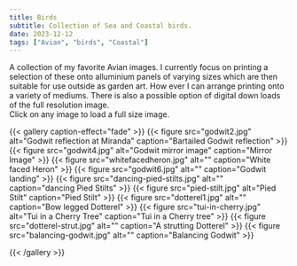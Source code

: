 ```yaml
---
title: Birds
subtitle: Collection of Sea and Coastal birds.
date: 2023-12-12
tags: ["Avian", "birds", "Coastal"]
---
```

A collection of my favorite Avian images.  I currently focus on printing a  selection of these onto alluminium panels of varying sizes which are then suitable for use outside as garden art.
How ever I can arrange printing onto a variety of mediums. There is also a possible option of digital down loads of the full resolution image.  
Click on any image to load a full size image.


<!-- {{< flex-gallery >}} -->
<!-- ==============danes gallery=========== -->
{{< gallery caption-effect="fade" >}}
  {{< figure src="godwit2.jpg" alt="Godwit reflection at Miranda" caption="Bartailed Godwit reflection" >}}
  {{< figure src="godwit4.jpg" alt="Godwit mirror image" caption="Mirror Image" >}}
  {{< figure src="whitefacedheron.jpg" alt="" caption="White faced Heron" >}}
  {{< figure src="godwit6.jpg" alt="" caption="Godwit landing" >}}
  {{< figure src="dancing-pied-stilts.jpg" alt="" caption="dancing Pied Stilts" >}}
  {{< figure src="pied-stilt.jpg" alt="Pied Stilt" caption="Pied Stilt" >}}
  {{< figure src="dotterel1.jpg" alt="" caption="Bow legged Dotterel" >}}
  {{< figure src="tui-in-cherry.jpg" alt="Tui in a Cherry Tree" caption="Tui in a Cherry tree" >}}
  {{< figure src="dotterel-strut.jpg" alt="" caption="A strutting Dotterel" >}}
  {{< figure src="balancing-godwit.jpg" alt="" caption="Balancing Godwit" >}}
  
{{< /gallery >}}


<!--more-->




